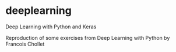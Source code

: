 # deeplearning
Deep Learning with Python and Keras

Reproduction of some exercises from Deep Learning with Python by Francois Chollet